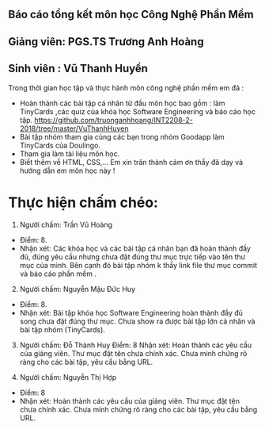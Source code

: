 ## Báo cáo tổng kết môn học Công Nghệ Phần Mềm 
## Giảng viên: PGS.TS Trương Anh Hoàng
## Sinh viên : Vũ Thanh Huyền

Trong thời gian học tập và thực hành môn công nghệ phần mềm em đã :
-	Hoàn thành các bài tập cá nhân từ đầu môn học bao gồm : làm  TinyCards  ,các quiz của khóa học Software Engineering và báo cáo học tập.
https://github.com/truonganhhoang/INT2208-2-2018/tree/master/VuThanhHuyen
-	Bài tập nhóm tham gia cùng các bạn trong nhóm Goodapp làm TinyCards của Doulingo.
-	Tham gia làm tài liệu môn học.
-	Biết thêm về HTML, CSS,…
Em xin trân thành cảm ơn thầy đã dạy và hướng dẫn em môn học này !
# Thực hiện chấm chéo:

1. Người chấm: Trần Vũ Hoàng
 * Điểm: 8.
 * Nhận xét: Các khóa học và các bài tập cá nhân bạn đã hoàn thành đầy đủ, đúng yêu cầu nhưng chưa đặt đúng thư mục trực tiếp vào tên thư mục của mình. Bên cạnh đó bài tập nhóm k thấy link file thư mục commit và báo cáo phần mềm .

2. Người chấm: Nguyễn Mậu Đức Huy
 * Điểm: 8.
 * Nhận xét: Bài tập khóa học Software Engineering hoàn thành đầy đủ song chưa đặt đúng thư mục. Chưa show ra được bài tập lớn cá nhân và bài tập nhóm (TinyCards).

3. Người chấm: Đỗ Thành Huy
Điểm: 8
Nhận xét: Hoàn thành các yêu cầu của giảng viên. Thư mục đặt tên chưa chính xác. Chưa minh chứng rõ ràng cho các bài tập, yêu cầu bằng URL.

4. Người chấm: Nguyễn Thị Hợp
* Điểm: 8
* Nhận xét: Hoàn thành các yêu cầu của giảng viên. Thư mục đặt tên chưa chính xác. Chưa minh chứng rõ ràng cho các bài tập, yêu cầu bằng URL.
